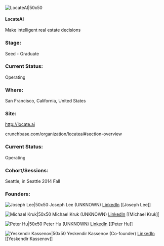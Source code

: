 

![LocateAI|50x50](https://apimg.techstars.com/connect/images/image_files/5a4c24c1c9aec7192d00004b/original/LocateAi_logo_%281%29.png)

#### LocateAI
Make intelligent real estate decisions

### Stage: 
Seed - Graduate 

### Current Status: 
Operating

### Where:
San Francisco, California, United States

### Site:
http://locate.ai



crunchbase.com/organization/locateai#section-overview

### Current Status: 
Operating

### Cohort/Sessions: 
Seattle, in Seattle 2014 Fall

### Founders: 

![Joseph Lee|50x50](https://apimg.techstars.com/connect/images/image_files/58585aaabbe36fa10e000038/original/Joseph_Lee_CPO_Coastline.jpg) Joseph Lee (UNKNOWN) [LinkedIn](https://linkedin.com/in/joseph-lee-a9987533) [[Joseph Lee]]

![Michael Kruk|50x50](https://apimg.techstars.com/connect/images/image_files/5e8f832134a60d416d00010e/original/profile.jpeg) Michael Kruk (UNKNOWN) [LinkedIn](https://linkedin.com/in/michael-kruk-2a74aa1a) [[Michael Kruk]]

![Peter Hu|50x50](https://apimg.techstars.com/connect/images/image_files/53e1b611aa391c580f000002/original/nitery.png) Peter Hu (UNKNOWN) [LinkedIn](https://linkedin.com/in/peter-hu-335bb635) [[Peter Hu]]

![Yeskendir Kassenov|50x50](https://apimg.techstars.com/connect/images/image_files/5451498dbb2373e6e3000001/original/yeskendir.png) Yeskendir Kassenov (Co-founder) [LinkedIn](https://linkedin.com/in/yeskendir-kassenov-35343b93) [[Yeskendir Kassenov]]



